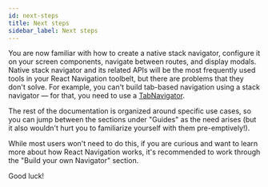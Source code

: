 ```yaml
---
id: next-steps
title: Next steps
sidebar_label: Next steps
---
```


You are now familiar with how to create a native stack navigator, configure it on your screen components, navigate between routes, and display modals. Native stack navigator and its related APIs will be the most frequently used tools in your React Navigation toolbelt, but there are problems that they don't solve. For example, you can't build tab-based navigation using a stack navigator &mdash; for that, you need to use a [TabNavigator](tab-based-navigation.md).

The rest of the documentation is organized around specific use cases, so you can jump between the sections under "Guides" as the need arises (but it also wouldn't hurt you to familiarize yourself with them pre-emptively!).

While most users won't need to do this, if you are curious and want to learn more about how React Navigation works, it's recommended to work through the "Build your own Navigator" section.

Good luck!
